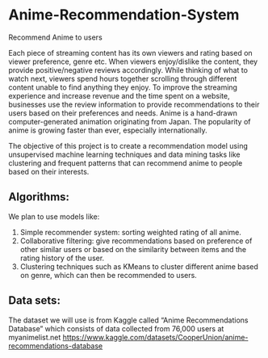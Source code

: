 # Anime-Recommendation-System
Recommend Anime to users


Each piece of streaming content has its own viewers and rating based on viewer preference, genre etc. When viewers enjoy/dislike the content, they provide positive/negative reviews accordingly. While thinking of what to watch next, viewers spend hours together scrolling through different content unable to find anything they enjoy. To improve the streaming experience and increase revenue and the time spent on a website, businesses use the review information to provide recommendations to their users based on their preferences and needs. 
Anime is a hand-drawn computer-generated animation originating from Japan. The popularity of anime is growing faster than ever, especially internationally. 

The objective of this project is to create a recommendation model using unsupervised machine learning techniques and data mining tasks like clustering and frequent patterns that can recommend anime to people based on their interests. 


## Algorithms:
We plan to use models like:
1. Simple recommender system: sorting weighted rating of all anime.
2. Collaborative filtering: give recommendations based on preference of other similar users or based on the similarity between items and the rating history of the user.
3. Clustering techniques such as KMeans to cluster different anime based on genre, which can then be recommended to users.


## Data sets:
The dataset we will use is from Kaggle called “Anime Recommendations Database” which consists of data collected from 76,000 users at myanimelist.net 
https://www.kaggle.com/datasets/CooperUnion/anime-recommendations-database


